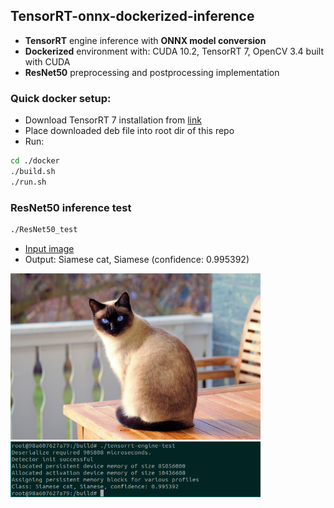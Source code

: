 ## TensorRT-onnx-dockerized-inference
* <b>TensorRT</b> engine inference with <b>ONNX model conversion</b>
* <b>Dockerized</b> environment with: CUDA 10.2, TensorRT 7, OpenCV 3.4 built with CUDA
* <b>ResNet50</b> preprocessing and postprocessing implementation

### Quick docker setup:
* Download TensorRT 7 installation from [link](https://developer.nvidia.com/compute/machine-learning/tensorrt/secure/7.2.1/local_repos/nv-tensorrt-repo-ubuntu1804-cuda10.2-trt7.2.1.6-ga-20201006_1-1_amd64.deb)
* Place downloaded deb file into root dir of this repo
* Run:
``` bash
cd ./docker
./build.sh
./run.sh
```

### ResNet50 inference test

``` bash
./ResNet50_test
```
* [Input image](https://pixabay.com/photos/cat-siamese-cat-fur-kitten-2068462)
* Output: Siamese cat, Siamese (confidence: 0.995392)

<img src="img/cat.jpg" width="400"/><img src="img/out.png" width="400"/>
